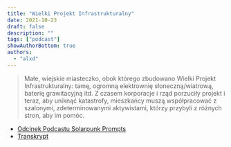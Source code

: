 ```yaml
---
title: "Wielki Projekt Infrastrukturalny"
date: 2021-10-23
draft: false
description: ""
tags: ["podcast"]
showAuthorBottom: true
authors:
  - "alxd"
---
```


> Małe, wiejskie miasteczko, obok którego zbudowano Wielki Projekt Infrastrukturalny: tamę, ogromną elektrownię słoneczną/wiatrową, baterię grawitacyjną itd. Z czasem korporacje i rząd porzuciły projekt i teraz, aby uniknąć katastrofy, mieszkańcy muszą współpracować z szalonymi, zdeterminowanymi aktywistami, którzy przybyli z różnych stron, aby im pomóc.

- [Odcinek Podcastu Solarpunk Prompts](https://podcast.tomasino.org/@SolarpunkPrompts/episodes/the-great-infrastructure-project)
- [Transkrypt](https://wiki.tomasino.org/writing/Solarpunk-Prompts---The-Great-Infrastructural-Project)
